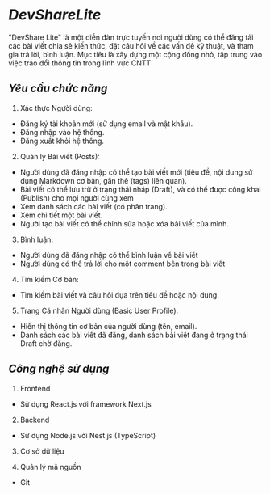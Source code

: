 # *DevShareLite*
"DevShare Lite" là một diễn đàn trực tuyến nơi người dùng có thể đăng tải các bài viết chia sẻ kiến thức, đặt câu hỏi về các vấn đề kỹ thuật, và tham gia trả lời, bình luận. Mục tiêu là xây dựng một cộng đồng nhỏ, tập trung vào việc trao đổi thông tin trong lĩnh vực CNTT

## *Yêu cầu chức năng*
1. Xác thực Người dùng:
- Đăng ký tài khoản mới (sử dụng email và mật khẩu).
- Đăng nhập vào hệ thống.
- Đăng xuất khỏi hệ thống.

2. Quản lý Bài viết (Posts):
- Người dùng đã đăng nhập có thể tạo bài viết mới (tiêu đề, nội dung sử dụng Markdown cơ bản, gắn thẻ (tags) liên quan).
- Bài viết có thể lưu trữ ở trạng thái nháp (Draft), và có thể được công khai (Publish) cho mọi người cùng xem
- Xem danh sách các bài viết (có phân trang).
- Xem chi tiết một bài viết.
- Người tạo bài viết có thể chỉnh sửa hoặc xóa bài viết của mình.

3. Bình luận:
- Người dùng đã đăng nhập có thể bình luận về bài viết
- Người dùng có thể trả lời cho một comment bên trong bài viết

4. Tìm kiếm Cơ bản:
- Tìm kiếm bài viết và câu hỏi dựa trên tiêu đề hoặc nội dung.

5. Trang Cá nhân Người dùng (Basic User Profile):
- Hiển thị thông tin cơ bản của người dùng (tên, email).
- Danh sách các bài viết đã đăng, danh sách bài viết đang ở trạng thái Draft chờ đăng.

## *Công nghệ sử dụng*
1. Frontend
- Sử dụng React.js với framework Next.js
2. Backend 
- Sử dụng Node.js với Nest.js (TypeScript)
3. Cơ sở dữ liệu

4. Quản lý mã nguồn 
- Git 
